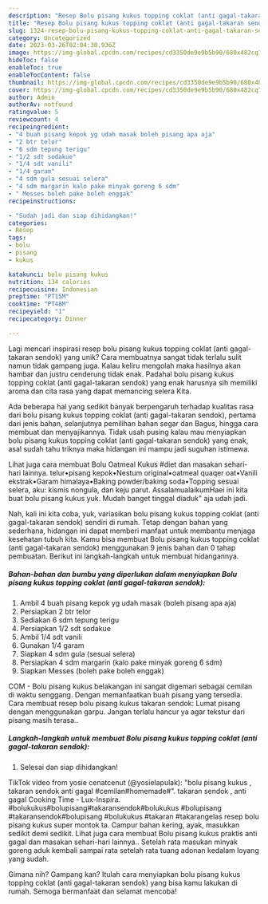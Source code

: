 ```yaml
---
description: "Resep Bolu pisang kukus topping coklat (anti gagal-takaran sendok) yang Mantap"
title: "Resep Bolu pisang kukus topping coklat (anti gagal-takaran sendok) yang Mantap"
slug: 1324-resep-bolu-pisang-kukus-topping-coklat-anti-gagal-takaran-sendok-yang-mantap
category: Uncategorized
date: 2023-03-26T02:04:30.936Z
image: https://img-global.cpcdn.com/recipes/cd3350de9e9b5b90/680x482cq70/bolu-pisang-kukus-topping-coklat-anti-gagal-takaran-sendok-foto-resep-utama.jpg
hideToc: false
enableToc: true
enableTocContent: false
thumbnail: https://img-global.cpcdn.com/recipes/cd3350de9e9b5b90/680x482cq70/bolu-pisang-kukus-topping-coklat-anti-gagal-takaran-sendok-foto-resep-utama.jpg
cover: https://img-global.cpcdn.com/recipes/cd3350de9e9b5b90/680x482cq70/bolu-pisang-kukus-topping-coklat-anti-gagal-takaran-sendok-foto-resep-utama.jpg
author: Admin
authorAv: notfound
ratingvalue: 5
reviewcount: 4
recipeingredient:
- "4 buah pisang kepok yg udah masak boleh pisang apa aja"
- "2 btr telor"
- "6 sdm tepung terigu"
- "1/2 sdt sodakue"
- "1/4 sdt vanili"
- "1/4 garam"
- "4 sdm gula sesuai selera"
- "4 sdm margarin kalo pake minyak goreng 6 sdm"
- " Messes boleh pake boleh enggak"
recipeinstructions:

- "Sudah jadi dan siap dihidangkan!"
categories:
- Resep
tags:
- bolu
- pisang
- kukus

katakunci: bolu pisang kukus 
nutrition: 134 calories
recipecuisine: Indonesian
preptime: "PT15M"
cooktime: "PT48M"
recipeyield: "1"
recipecategory: Dinner

---
```





Lagi mencari inspirasi resep bolu pisang kukus topping coklat (anti gagal-takaran sendok) yang unik? Cara membuatnya sangat tidak terlalu sulit namun tidak gampang juga. Kalau keliru mengolah maka hasilnya akan hambar dan justru cenderung tidak enak. Padahal bolu pisang kukus topping coklat (anti gagal-takaran sendok) yang enak harusnya sih memiliki aroma dan cita rasa yang dapat memancing selera Kita.





Ada beberapa hal yang sedikit banyak berpengaruh terhadap kualitas rasa dari bolu pisang kukus topping coklat (anti gagal-takaran sendok), pertama dari jenis bahan, selanjutnya pemilihan bahan segar dan Bagus, hingga cara membuat dan menyajikannya. Tidak usah pusing kalau mau menyiapkan bolu pisang kukus topping coklat (anti gagal-takaran sendok) yang enak,      asal sudah tahu triknya maka hidangan ini mampu jadi suguhan istimewa.














Lihat juga cara membuat Bolu Oatmeal Kukus #diet dan masakan sehari-hari lainnya. telur•pisang kepok•Nestum original•oatmeal quaqer oat•Vanili ekstrak•Garam himalaya•Baking powder/baking soda•Topping sesuai selera, aku: kismis nongula, dan keju parut. AssalamualaikumHaei ini kita buat bolu pisang kukus yuk. Mudah banget tinggal diaduk&#34; aja udah jadi.






Nah, kali ini kita coba, yuk, variasikan bolu pisang kukus topping coklat (anti gagal-takaran sendok) sendiri di rumah. Tetap dengan bahan yang sederhana, hidangan ini dapat memberi manfaat untuk membantu menjaga kesehatan tubuh kita. Kamu bisa membuat Bolu pisang kukus topping coklat (anti gagal-takaran sendok) menggunakan 9 jenis bahan dan 0 tahap pembuatan. Berikut ini langkah-langkah untuk membuat hidangannya.

<!--inarticleads1-->

##### Bahan-bahan dan bumbu yang diperlukan dalam menyiapkan Bolu pisang kukus topping coklat (anti gagal-takaran sendok):

1. Ambil 4 buah pisang kepok yg udah masak (boleh pisang apa aja)
1. Persiapkan 2 btr telor
1. Sediakan 6 sdm tepung terigu
1. Persiapkan 1/2 sdt sodakue
1. Ambil 1/4 sdt vanili
1. Gunakan 1/4 garam
1. Siapkan 4 sdm gula (sesuai selera)
1. Persiapkan 4 sdm margarin (kalo pake minyak goreng 6 sdm)
1. Siapkan  Messes (boleh pake boleh enggak)


COM - Bolu pisang kukus belakangan ini sangat digemari sebagai cemilan di waktu senggang. Dengan memanfaatkan buah pisang yang tersedia. Cara membuat resep bolu pisang kukus takaran sendok: Lumat pisang dengan menggunakan garpu. Jangan terlalu hancur ya agar tekstur dari pisang masih terasa.. 

<!--inarticleads2-->

##### Langkah-langkah untuk membuat Bolu pisang kukus topping coklat (anti gagal-takaran sendok):


1. Selesai dan siap dihidangkan!

TikTok video from yosie cenatcenut (@yosielapulak): &#34;bolu pisang kukus , takaran sendok anti gagal #cemilan#homemade#&#34;. takaran sendok , anti gagal Cooking Time - Lux-Inspira. #bolukukus#bolupisang#takaransendok#bolukukus #bolupisang #takaransendok#bolupisang #bolukukus #takaran #takarangelas resep bolu pisang kukus super montok ta. Campur bahan kering, ayak, masukkan sedikit demi sedikit. Lihat juga cara membuat Bolu pisang kukus praktis anti gagal dan masakan sehari-hari lainnya.. Setelah rata masukan minyak goreng aduk kembali sampai rata setelah rata tuang adonan kedalam loyang yang sudah. 

Gimana nih? Gampang kan? Itulah cara menyiapkan bolu pisang kukus topping coklat (anti gagal-takaran sendok) yang bisa kamu lakukan di rumah. Semoga bermanfaat dan selamat mencoba!
